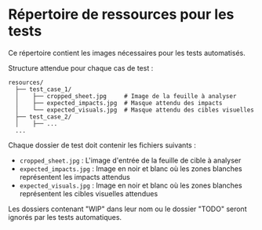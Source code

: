 # Répertoire de ressources pour les tests

Ce répertoire contient les images nécessaires pour les tests automatisés.

Structure attendue pour chaque cas de test :

```
resources/
  ├── test_case_1/
  │    ├── cropped_sheet.jpg     # Image de la feuille à analyser
  │    ├── expected_impacts.jpg  # Masque attendu des impacts
  │    └── expected_visuals.jpg  # Masque attendu des cibles visuelles
  ├── test_case_2/
  │    ├── ...
  ...
```

Chaque dossier de test doit contenir les fichiers suivants :
- `cropped_sheet.jpg` : L'image d'entrée de la feuille de cible à analyser
- `expected_impacts.jpg` : Image en noir et blanc où les zones blanches représentent les impacts attendus
- `expected_visuals.jpg` : Image en noir et blanc où les zones blanches représentent les cibles visuelles attendues

Les dossiers contenant "WIP" dans leur nom ou le dossier "TODO" seront ignorés par les tests automatiques.
